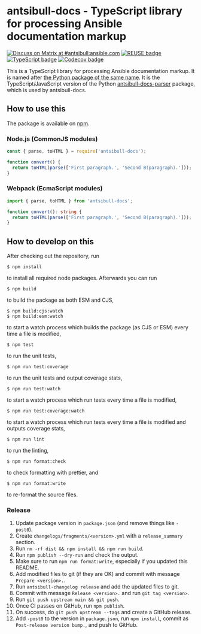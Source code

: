 <!--
Copyright (c) Ansible Project
Simplified BSD License (see LICENSES/BSD-2-Clause.txt or https://opensource.org/licenses/BSD-2-Clause)
SPDX-License-Identifier: BSD-2-Clause
-->

# antsibull-docs - TypeScript library for processing Ansible documentation markup

[![Discuss on Matrix at #antsibull:ansible.com](https://img.shields.io/matrix/antsibull:ansible.com.svg?server_fqdn=ansible-accounts.ems.host&label=Discuss%20on%20Matrix%20at%20%23antsibull:ansible.com&logo=matrix)](https://matrix.to/#/#antsibull:ansible.com)
[![REUSE badge](https://github.com/ansible-community/antsibull-docs-ts/actions/workflows/reuse.yml/badge.svg)](https://github.com/ansible-community/antsibull-docs-ts/actions/workflows/reuse.yml)
[![TypeScript badge](https://github.com/ansible-community/antsibull-docs-ts/actions/workflows/typescript.yml/badge.svg)](https://github.com/ansible-community/antsibull-docs-ts/actions/workflows/typescript.yml)
[![Codecov badge](https://img.shields.io/codecov/c/github/ansible-community/antsibull-docs-ts)](https://codecov.io/gh/ansible-community/antsibull-docs-ts)

This is a TypeScript library for processing Ansible documentation markup. It is named after [the Python package of the same name](https://github.com/ansible-community/antsibull-docs/). It is the TypeScript/JavaScript version of the Python [antsibull-docs-parser](https://github.com/ansible-community/antsibull-docs-parser/) package, which is used by antsibull-docs.

## How to use this

The package is available on [npm](https://www.npmjs.com/package/antsibull-docs).

### Node.js (CommonJS modules)

```js
const { parse, toHTML } = require('antsibull-docs');

function convert() {
  return toHTML(parse(['First paragraph.', 'Second B(paragraph).']));
}
```

### Webpack (EcmaScript modules)

```ts
import { parse, toHTML } from 'antsibull-docs';

function convert(): string {
  return toHTML(parse(['First paragraph.', 'Second B(paragraph).']));
}
```

## How to develop on this

After checking out the repository, run

```shell
$ npm install
```

to install all required node packages. Afterwards you can run

```shell
$ npm build
```

to build the package as both ESM and CJS,

```shell
$ npm build:cjs:watch
$ npm build:esm:watch
```

to start a watch process which builds the package (as CJS or ESM) every time a file is modified,

```shell
$ npm test
```

to run the unit tests,

```shell
$ npm run test:coverage
```

to run the unit tests and output coverage stats,

```shell
$ npm run test:watch
```

to start a watch process which run tests every time a file is modified,

```shell
$ npm run test:coverage:watch
```

to start a watch process which run tests every time a file is modified and outputs coverage stats,

```shell
$ npm run lint
```

to run the linting,

```shell
$ npm run format:check
```

to check formatting with prettier, and

```shell
$ npm run format:write
```

to re-format the source files.

### Release

1. Update package version in `package.json` (and remove things like `-post0`).
2. Create `changelogs/fragments/<version>.yml` with a `release_summary` section.
3. Run `rm -rf dist && npm install && npm run build`.
4. Run `npm publish --dry-run` and check the output.
5. Make sure to run `npm run format:write`, especially if you updated this README.
6. Add modified files to git (if they are OK) and commit with message `Prepare <version>.`.
7. Run `antsibull-changelog release` and add the updated files to git.
8. Commit with message `Release <version>.` and run `git tag <version>`.
9. Run `git push upstream main && git push`.
10. Once CI passes on GitHub, run `npm publish`.
11. On success, do `git push upstream --tags` and create a GitHub release.
12. Add `-post0` to the version in `package.json`, run `npm install`, commit as `Post-release version bump.`, and push to GitHub.
